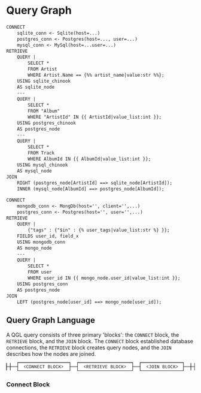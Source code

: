 Query Graph
===========


```
CONNECT
    sqlite_conn <- Sqlite(host=...)
    postgres_conn <- Postgres(host=..., user=...)
    mysql_conn <- MySql(host=...user=...)
RETRIEVE
    QUERY |
        SELECT *
        FROM Artist
        WHERE Artist.Name == {%% artist_name|value:str %%};
    USING sqlite_chinook
    AS sqlite_node
    ---
    QUERY |
        SELECT *
        FROM "Album"
        WHERE "ArtistId" IN {{ ArtistId|value_list:int }};
    USING postgres_chinook
    AS postgres_node
    ---
    QUERY |
        SELECT *
        FROM Track
        WHERE AlbumId IN {{ AlbumId|value_list:int }};
    USING mysql_chinook
    AS mysql_node
JOIN
    RIGHT (postgres_node[ArtistId] ==> sqlite_node[ArtistId]);
    INNER (mysql_node[AlbumId] ==> postgres_node[AlbumId]);
```


```
CONNECT
    mongodb_conn <- MongDb(host='', client='',...)
    postgres_conn <- Postgres(host='', user='',...)
RETRIEVE
    QUERY |
        {"tags" : {"$in" : {% user_tags|value_list:str %} }};
    FIELDS user_id, field_x
    USING mongodb_conn
    AS mongo_node
    ---
    QUERY |
        SELECT *
        FROM user
        WHERE user_id IN {{ mongo_node.user_id|value_list:int }};
    USING postgres_conn
    AS postgres_node
JOIN
    LEFT (postgres_node[user_id] ==> mongo_node[user_id]);
```

## Query Graph Language

A QGL query consists of three primary 'blocks': the `CONNECT` block, 
the `RETRIEVE` block, and the `JOIN` block. The `CONNECT` block 
established database connections, the `RETRIEVE` block creates query
nodes, and the `JOIN` describes how the nodes are joined.

![QGL Syntax Railroad Diagram](docs/_static/images/qgl_syntax.png)

### Connect Block